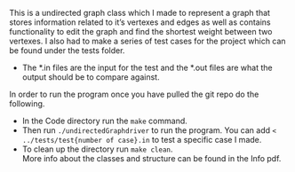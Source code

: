 This is a undirected graph class which I made to represent a graph that stores information related to it’s vertexes and edges as well as contains functionality to edit the graph and find the shortest weight between two vertexes.
I also had to make a series of test cases for the project which can be found under the tests folder.  
+ The *.in files are the input for the test and the *.out files are what the output should be to compare against.  
  
In order to run the program once you have pulled the git repo do the following.  
+ In the Code directory run the `make` command.  
+ Then run `./undirectedGraphdriver` to run the program. You can add `< ../tests/test{number of case}.in` to test a specific case I made.  
+ To clean up the directory run `make clean`.  
More info about the classes and structure can be found in the Info pdf.  
